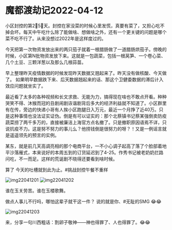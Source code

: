 # 魔都渡劫记2022-04-12

小区封控的第2⃣️5⃣️天。封控在家没菜的时候心里发慌，真要有菜了，又担心吃不掉会坏。每天中午吃什么除了能做啥、想做啥之外，还有一个更关键的问题是哪个菜不吃不行了。从来没想过2022年是这样度过的。

今天把第一次物资发放出来的两只茄子就着一根腊肠做了一道腊肠烘茄子。傍晚的时候，小区第N批物资发放下来。这就是一包蔬菜，包括一根莴笋、一个卷心菜、几个土豆、三颗洋葱以及那么几根蒜苗。

早上整理昨天疫情数据的时候发现昨天数据又翘起来了。昨天没有做核酸、今天做了。 如果明早数据跌下来、后天数据翘起来的话、那这个卫健委数据的滞后计入效应问题就坐实了。

最近看了太多的各种视频和长文求救、无能为力，搞得现在啥也不敢点开看。种种哭笑不得、沐猴而冠的丑剧闹剧诙谐剧背后多大的经济利益就不知道了。小区群里有在传，旁边的快递小哥有人挨小区跑腿日入万元，最近一个月挣了近40万。只是这种事情也没法证实证伪。倒是有可以证实的：那个北蔡镇书记蔡某强倒卖防疫蔬菜捞了两千多万的，直接被廉洁上海官方点名撤了。只是撤职原因语焉不详，只说抗疫不力。这是努不努力的事儿么？他捞钱倒是很努力的呀？！又是一例谣言就是遥遥领先的预言的实例。

某东，就是前几天高调亮相的那个电商平台，一不小心调子起高了落了个脸部着地平沙落雁式，本来说好的本周五到的订货延迟到了4-25。作秀书记被老奶奶拦路问吃，不一而足。这样的荒诞剧不晓得还要看到啥时候。

算了 今天的吐槽就到此为止。#挑战封控午餐不重样

<img decoding="async" src="https://i0.wp.com/s2.loli.net/2022/05/02/83nmZjutfoCAsh4.jpg?w=640&#038;ssl=1" alt="img22041201" data-recalc-dims="1" />  
<img decoding="async" src="https://i0.wp.com/s2.loli.net/2022/05/02/iZuIKrUtnEfOm42.jpg?w=640&#038;ssl=1" alt="img22041202" data-recalc-dims="1" /> 

谁在玉关劳苦。谁在玉楼歌舞。

做点人事儿不行吗，哪怕这辈子就干这一件？ 说的就是你、#无耻的SMG 😂😂

<img decoding="async" src="https://i0.wp.com/s2.loli.net/2022/05/02/ytnaPj5cfWvoAlO.jpg?w=640&#038;ssl=1" alt="img22041203" data-recalc-dims="1" /> 

来，分享一句川西粗话：割卵子敬神——神也得罪了、人也得罪了。😂😂
